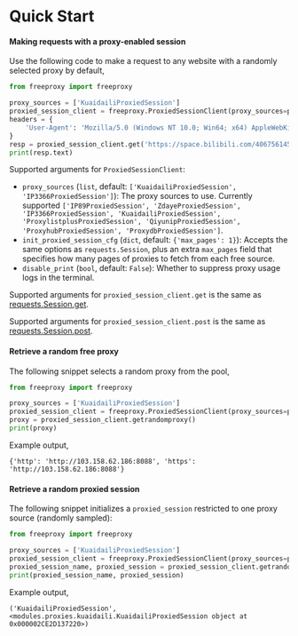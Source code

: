 # Quick Start

#### Making requests with a proxy-enabled session

Use the following code to make a request to any website with a randomly selected proxy by default,

```python
from freeproxy import freeproxy

proxy_sources = ['KuaidailiProxiedSession']
proxied_session_client = freeproxy.ProxiedSessionClient(proxy_sources=proxy_sources)
headers = {
    'User-Agent': 'Mozilla/5.0 (Windows NT 10.0; Win64; x64) AppleWebKit/537.36 (KHTML, like Gecko) Chrome/98.0.4758.102 Safari/537.36'
}
resp = proxied_session_client.get('https://space.bilibili.com/406756145', headers=headers)
print(resp.text)
```

Supported arguments for `ProxiedSessionClient`:

- `proxy_sources` (`list`, default: `['KuaidailiProxiedSession', 'IP3366ProxiedSession']`): The proxy sources to use. Currently supported `['IP89ProxiedSession', 'ZdayeProxiedSession', 'IP3366ProxiedSession', 'KuaidailiProxiedSession', 'ProxylistplusProxiedSession', 'QiyunipProxiedSession', 'ProxyhubProxiedSession', 'ProxydbProxiedSession']`.
- `init_proxied_session_cfg` (`dict`, default: `{'max_pages': 1}`): Accepts the same options as `requests.Session`, plus an extra `max_pages` field that specifies how many pages of proxies to fetch from each free source.
- `disable_print` (`bool`, default: `False`): Whether to suppress proxy usage logs in the terminal.

Supported arguments for `proxied_session_client.get` is the same as [requests.Session.get](https://requests.readthedocs.io/en/latest/).

Supported arguments for `proxied_session_client.post` is the same as [requests.Session.post](https://requests.readthedocs.io/en/latest/).

#### Retrieve a random free proxy

The following snippet selects a random proxy from the pool,

```python
from freeproxy import freeproxy

proxy_sources = ['KuaidailiProxiedSession']
proxied_session_client = freeproxy.ProxiedSessionClient(proxy_sources=proxy_sources)
proxy = proxied_session_client.getrandomproxy()
print(proxy)
```

Example output,

```
{'http': 'http://103.158.62.186:8088', 'https': 'http://103.158.62.186:8088'}
```

#### Retrieve a random proxied session

The following snippet initializes a `proxied_session` restricted to one proxy source (randomly sampled):

```python
from freeproxy import freeproxy

proxy_sources = ['KuaidailiProxiedSession']
proxied_session_client = freeproxy.ProxiedSessionClient(proxy_sources=proxy_sources)
proxied_session_name, proxied_session = proxied_session_client.getrandomproxiedsession()
print(proxied_session_name, proxied_session)
```

Example output,

```
('KuaidailiProxiedSession', <modules.proxies.kuaidaili.KuaidailiProxiedSession object at 0x000002CE2D137220>)
```
